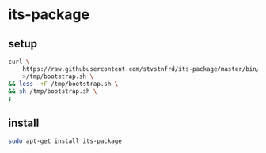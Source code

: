 # its-package

## setup

```sh
curl \
	https://raw.githubusercontent.com/stvstnfrd/its-package/master/bin/bootstrap.sh \
	>/tmp/bootstrap.sh \
&& less -+F /tmp/bootstrap.sh \
&& sh /tmp/bootstrap.sh \
;
```

## install

```sh
sudo apt-get install its-package
```

